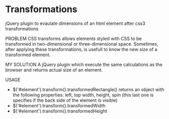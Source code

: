 Transformations
===============

jQuery plugin to evaulate dimensions of an html element after css3 transformations

PROBLEM
CSS transforms allows elements styled with CSS to be transformed in two-dimensional or three-dimensional space.
Sometimes, after applying these transformations, is usefull to know the new size of a transformed element.

MY SOLUTION
A jQuery plugin which execute the same calculations as the browser and returns actual size of an element.

USAGE
- $('#element').transform().transformedRectangle() 
  returns an object with the following properties: left, top width, height, spin (this last one is specifies if the back side of the element is visible)
- $('#element').transform().transformedWidth
- $('#element').transform().transformedHeight
